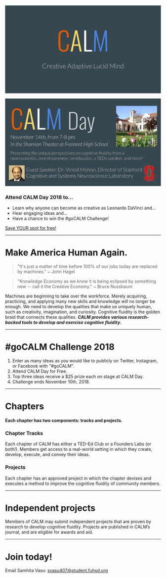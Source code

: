 ![](newCALMLogo.jpg)

![](CALMDay.png)

### Attend CALM Day 2018 to...
* Learn why anyone can become as creative as Leonardo DaVinci and...  
* Hear engaging ideas and... 
* Have a chance to win the #goCALM Challenge!

[Save YOUR spot for free!](https://www.eventbrite.com/e/calm-day-2018-tickets-52036495559?fbclid=IwAR2GwWtxIM44jifvNiULjS2LDz7umN1TDT81S5S3qO44BxGR2x9Hnpbprk0)

------
# Make America Human Again.
> "It's just a matter of time before 100% of our jobs today are replaced by machines."
  ~ John Hagel
  
> "Knowledge Economy as we know it is being eclipsed by something new -- call it the Creative Economy."
  ~ Bruce Nussbaum

Machines are beginning to take over the workforce. Merely acquiring, practicing, and applying many new skills and knowledge will no longer be enough. We need to develop the qualities that make us uniquely human, such as creativity, imagination, and curiosity. Cognitive fluidity is the golden braid that connects these qualities. ***CALM provides various research-backed tools to develop and exercise cognitive fluidity.***
&nbsp;

--------
# #goCALM Challenge 2018
1. Enter as many ideas as you would like to publicly on Twitter, Instagram, or Facebook with "#goCALM".
2. Attend CALM Day for Free.
3. Top three ideas receive a $25 prize each on stage at CALM Day.
4. Challenge ends November 10th, 2018.

--------
# Chapters
#### Each chapter has two components: tracks and projects. 
### Chapter Tracks
Each chapter of CALM has either a TED-Ed Club or a Founders Labs (or both!). Members get access to a real-world setting in which they create, develop, execute, and convey their ideas.
### Projects
Each chapter has an approved project in which the chapter devises and executes a method to improve the cognitive fluidity of community members. 

-------
# Independent projects
Members of CALM may submit independent projects that are proven by research to develop cognitive fluidity. Projects are published in CALM’s journal, and are eligible for awards and aid.
&nbsp;

-------
# Join today!
<!-- <form action="mailto:svasu407@student.fuhsd.org" method="post" enctype="text/plain">
Name:<br>
<input type="text" name="name"><br>
E-mail:<br>
<input type="text" name="mail"><br>
School:<br>
<input type="text" name="school"><br>
Grade:<br>
<input type="text" name="grade"><br>
Comment:<br>
<input type="text" name="comment" size="50"><br><br>
<input type="submit" value="Send">
<input type="reset" value="Reset">
</form> -->
Email Samhita Vasu: <a href="mailto:svasu407@student.fuhsd.org">svasu407@student.fuhsd.org</a>
&nbsp;
&nbsp;
<!-- This is Creative Adaptive Lucid Mind's new website. Here is the [old website](https://samhitavasu.github.io/gocalm.github.io). -->
